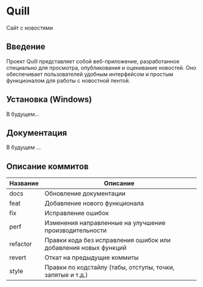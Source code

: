 # Quill
Сайт с новостями

## Введение
Проект Quill представляет собой веб-приложение, разработанное специально для просмотра, опубликования и оценивание новостей. Оно обеспечивает пользователей удобным интерфейсом и простым функционалом для работы с новостной лентой.

## Установка (Windows)

В будущем...

## Документация

В будущем ...

## Описание коммитов
| Название | Описание                                                        |
|----------|-----------------------------------------------------------------|
| docs	   | Обновление документации                                         |
| feat	   | Добавление нового функционала                                   |
| fix	   | Исправление ошибок                                              |
| perf	   | Изменения направленные на улучшение производительности          |
| refactor | Правки кода без исправления ошибок или добавления новых функций |
| revert   | Откат на предыдущие коммиты                                     |
| style	   | Правки по кодстайлу (табы, отступы, точки, запятые и т.д.)      |
